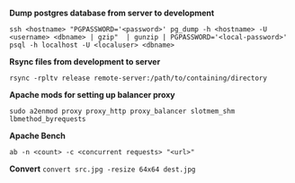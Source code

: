 **Dump postgres database from server to development**

`
ssh <hostname>
    "PGPASSWORD='<password>' pg_dump -h <hostname> -U <username> <dbname> | gzip" 
    | gunzip | PGPASSWORD='<local-password>' psql -h localhost -U <localuser> <dbname>
`

**Rsync files from development to server**

`rsync -rpltv release remote-server:/path/to/containing/directory`

**Apache mods for setting up balancer proxy**

`sudo a2enmod proxy proxy_http proxy_balancer slotmem_shm lbmethod_byrequests`

**Apache Bench**

`ab -n <count> -c <concurrent requests> "<url>"`

**Convert**
`convert src.jpg -resize 64x64 dest.jpg`
